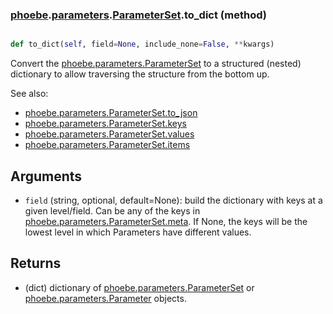 ### [phoebe](phoebe.md).[parameters](phoebe.parameters.md).[ParameterSet](phoebe.parameters.ParameterSet.md).to_dict (method)


```py

def to_dict(self, field=None, include_none=False, **kwargs)

```



Convert the [phoebe.parameters.ParameterSet](phoebe.parameters.ParameterSet.md) to a structured (nested)
dictionary to allow traversing the structure from the bottom up.

See also:
* [phoebe.parameters.ParameterSet.to_json](phoebe.parameters.ParameterSet.to_json.md)
* [phoebe.parameters.ParameterSet.keys](phoebe.parameters.ParameterSet.keys.md)
* [phoebe.parameters.ParameterSet.values](phoebe.parameters.ParameterSet.values.md)
* [phoebe.parameters.ParameterSet.items](phoebe.parameters.ParameterSet.items.md)

Arguments
----------
* `field` (string, optional, default=None): build the dictionary with
    keys at a given level/field.  Can be any of the keys in
    [phoebe.parameters.ParameterSet.meta](phoebe.parameters.ParameterSet.meta.md).  If None, the keys will be
    the lowest level in which Parameters have different values.

Returns
---------
* (dict) dictionary of [phoebe.parameters.ParameterSet](phoebe.parameters.ParameterSet.md) or
    [phoebe.parameters.Parameter](phoebe.parameters.Parameter.md) objects.

